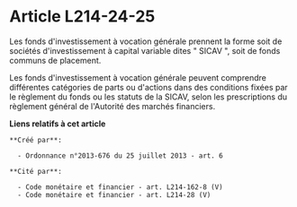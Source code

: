 # Article L214-24-25

Les fonds d'investissement à vocation générale prennent la forme soit de sociétés d'investissement à capital variable dites "
SICAV ", soit de fonds communs de placement. 

Les fonds d'investissement à vocation générale peuvent comprendre différentes catégories de parts ou d'actions dans des
conditions fixées par le règlement du fonds ou les statuts de la SICAV, selon les prescriptions du règlement général de
l'Autorité des marchés financiers.

**Liens relatifs à cet article**

	**Créé par**:

	  - Ordonnance n°2013-676 du 25 juillet 2013 - art. 6

	**Cité par**:

	  - Code monétaire et financier - art. L214-162-8 (V)
	  - Code monétaire et financier - art. L214-28 (V)
